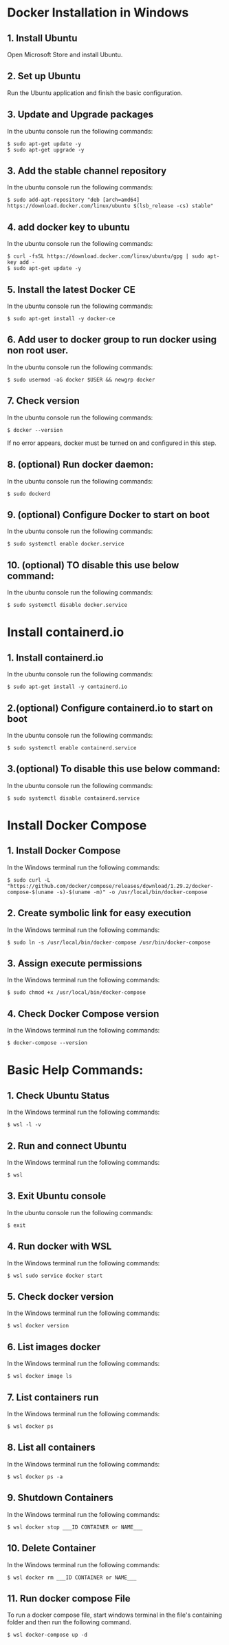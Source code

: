 # Docker Installation in Windows 

## 1. Install Ubuntu

Open Microsoft Store and install Ubuntu.

## 2. Set up Ubuntu

Run the Ubuntu application and finish the basic configuration.

## 3. Update and Upgrade packages

In the ubuntu console run the following commands:
~~~
$ sudo apt-get update -y
$ sudo apt-get upgrade -y
~~~

## 3. Add the stable channel repository

In the ubuntu console run the following commands:

~~~
$ sudo add-apt-repository "deb [arch=amd64] https://download.docker.com/linux/ubuntu $(lsb_release -cs) stable"
~~~

## 4. add docker key to ubuntu

In the ubuntu console run the following commands:

~~~
$ curl -fsSL https://download.docker.com/linux/ubuntu/gpg | sudo apt-key add -
$ sudo apt-get update -y
~~~

## 5. Install the latest Docker CE

In the ubuntu console run the following commands:

~~~
$ sudo apt-get install -y docker-ce
~~~

## 6. Add user to docker group to run docker using non root user.

In the ubuntu console run the following commands:

~~~
$ sudo usermod -aG docker $USER && newgrp docker
~~~

## 7. Check version

In the ubuntu console run the following commands:

~~~
$ docker --version
~~~

If no error appears, docker must be turned on and configured in this step.

## 8. (optional) Run docker daemon:

In the ubuntu console run the following commands:

~~~
$ sudo dockerd
~~~

## 9. (optional) Configure Docker to start on boot

In the ubuntu console run the following commands:

~~~
$ sudo systemctl enable docker.service
~~~

## 10. (optional) TO disable this use below command:

In the ubuntu console run the following commands:

~~~
$ sudo systemctl disable docker.service
~~~

# Install containerd.io

## 1. Install containerd.io

In the ubuntu console run the following commands:

~~~
$ sudo apt-get install -y containerd.io
~~~

## 2.(optional) Configure containerd.io to start on boot

In the ubuntu console run the following commands:

~~~
$ sudo systemctl enable containerd.service
~~~

## 3.(optional)  To disable this use below command:

In the ubuntu console run the following commands:

~~~
$ sudo systemctl disable containerd.service
~~~

# Install Docker Compose

## 1. Install Docker Compose

In the Windows terminal run the following commands:
~~~
$ sudo curl -L "https://github.com/docker/compose/releases/download/1.29.2/docker-compose-$(uname -s)-$(uname -m)" -o /usr/local/bin/docker-compose
~~~

## 2. Create symbolic link for easy execution

In the Windows terminal run the following commands:
~~~
$ sudo ln -s /usr/local/bin/docker-compose /usr/bin/docker-compose
~~~

## 3. Assign execute permissions

In the Windows terminal run the following commands:
~~~
$ sudo chmod +x /usr/local/bin/docker-compose
~~~

## 4. Check Docker Compose version

In the Windows terminal run the following commands:
~~~
$ docker-compose --version
~~~

# Basic Help Commands:

## 1. Check Ubuntu Status

In the Windows terminal run the following commands:
~~~
$ wsl -l -v
~~~

## 2. Run and connect Ubuntu

In the Windows terminal run the following commands:
~~~
$ wsl
~~~

## 3. Exit Ubuntu console

In the ubuntu console run the following commands:
~~~
$ exit
~~~

## 4. Run docker with WSL

In the Windows terminal run the following commands:

~~~
$ wsl sudo service docker start
~~~

## 5. Check docker version

In the Windows terminal run the following commands:

~~~
$ wsl docker version
~~~

## 6. List images docker

In the Windows terminal run the following commands:

~~~
$ wsl docker image ls
~~~

## 7. List containers run

In the Windows terminal run the following commands:

~~~
$ wsl docker ps
~~~

## 8. List all containers

In the Windows terminal run the following commands:

~~~
$ wsl docker ps -a
~~~

## 9. Shutdown Containers

In the Windows terminal run the following commands:

~~~
$ wsl docker stop ___ID CONTAINER or NAME___
~~~

## 10. Delete Container

In the Windows terminal run the following commands:
~~~
$ wsl docker rm ___ID CONTAINER or NAME___
~~~

## 11. Run docker compose File

To run a docker compose file, start windows terminal in the file's containing folder and then run the following command.
~~~
$ wsl docker-compose up -d
~~~
